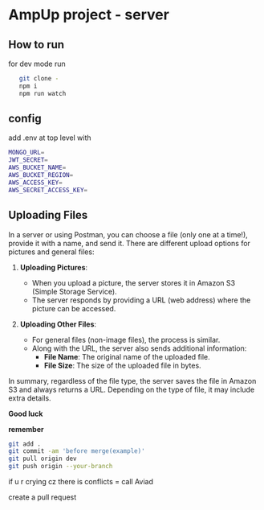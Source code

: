 # AmpUp project - server

## How to run

for dev mode 
run 

```sh
   git clone -
   npm i
   npm run watch
```

## config

add .env at top level with 
```sh
MONGO_URL= 
JWT_SECRET=
AWS_BUCKET_NAME=
AWS_BUCKET_REGION=
AWS_ACCESS_KEY=
AWS_SECRET_ACCESS_KEY=
```



## Uploading Files

In a server or using Postman, you can choose a file (only one at a time!), provide it with a name, and send it. There are different upload options for pictures and general files:

1. **Uploading Pictures**:
   - When you upload a picture, the server stores it in Amazon S3 (Simple Storage Service).
   - The server responds by providing a URL (web address) where the picture can be accessed.

2. **Uploading Other Files**:
   - For general files (non-image files), the process is similar.
   - Along with the URL, the server also sends additional information:
     - **File Name**: The original name of the uploaded file.
     - **File Size**: The size of the uploaded file in bytes.

In summary, regardless of the file type, the server saves the file in Amazon S3 and always returns a URL. Depending on the type of file, it may include extra details.

**Good luck**

**remember**

```sh
git add .
git commit -am 'before merge(example)'
git pull origin dev
git push origin --your-branch
```
if u r crying cz there is conflicts = call Aviad

create a pull request

 